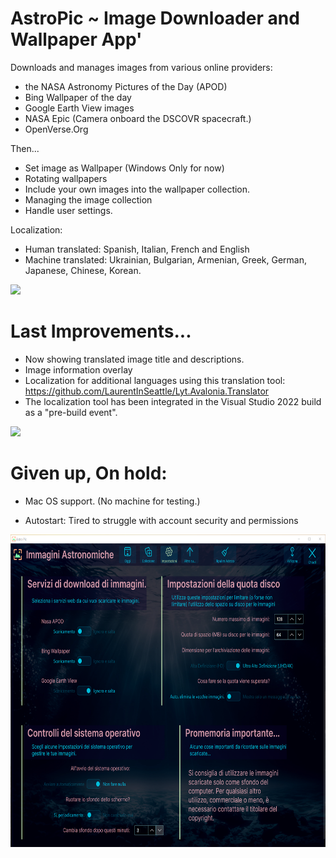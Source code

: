# AstroPic ~ Image Downloader and Wallpaper App'
Downloads and manages images from various online providers: 

- the NASA Astronomy Pictures of the Day (APOD) 
- Bing Wallpaper of the day 
- Google Earth View images
- NASA Epic (Camera onboard the DSCOVR spacecraft.)
- OpenVerse.Org

Then...
- Set image as Wallpaper (Windows Only for now)
- Rotating wallpapers
- Include your own images into the wallpaper collection.
- Managing the image collection 
- Handle user settings.

Localization: 
- Human translated: Spanish, Italian, French and English
- Machine translated: Ukrainian, Bulgarian, Armenian, Greek, German, Japanese, Chinese, Korean. 
 
<p align="left"><img src="AstroPicScreenshot.png" height="500"/>

# Last Improvements...

- Now showing translated image title and descriptions.
- Image information overlay 
- Localization for additional languages using this translation tool: 
 https://github.com/LaurentInSeattle/Lyt.Avalonia.Translator 
- The localization tool has been integrated in the Visual Studio 2022 build as a "pre-build event".

<p align="left"><img src="AstroPicCollectionScreenshot.png" height="500"/>

# Given up, On hold: 

- Mac OS support. (No machine for testing.)

- Autostart: Tired to struggle with account security and permissions  

<p align="left"><img src="AstroPicSettingsScreenshot.png" height="500"/>


